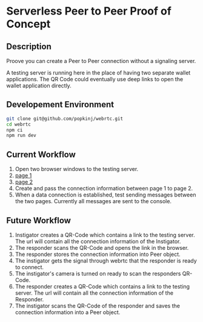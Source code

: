 # Serverless Peer to Peer Proof of Concept

## Description

Proove you can create a Peer to Peer connection without a signaling server.

A testing server is running here in the place of having two separate wallet applications. The QR Code could eventually use deep links to open the wallet application directly.

## Developement Environment

```bash
git clone git@github.com/popkinj/webrtc.git
cd webrtc
npm ci
npm run dev
```

## Current Workflow
1. Open two browser windows to the testing server.
  1. [page 1](http://localhost:5173/artifact1)
  1. [page 2](http://localhost:5173/artifact2)
1. Create and pass the connection information between page 1 to page 2.
1. When a data connection is established, test sending messages between the two pages. Currently all messages are sent to the console.

## Future Workflow

1. Instigator creates a QR-Code which contains a link to the testing server. The url will contain all the connection information of the Instigator.
1. The responder scans the QR-Code and opens the link in the browser.
1. The responder stores the connection information into Peer object.
1. The instigator gets the signal through webrtc that the responder is ready to connect.
1. The instigator's camera is turned on ready to scan the responders QR-Code.
1. The responder creates a QR-Code which contains a link to the testing server. The url will contain all the connection information of the Responder.
1. The instigator scans the QR-Code of the responder and saves the connection information into a Peer object.
